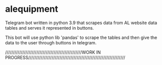 # alequipment
Telegram bot written in python 3.9 that scrapes data from AL website data tables and serves it represented in buttons.

This bot will use python lib 'pandas' to scrape the tables and then give the data to the user through buttons in telegram.

/////////////////////////////////////////////////WORK IN PROGRESS//////////////////////////////////////////////////////////////

